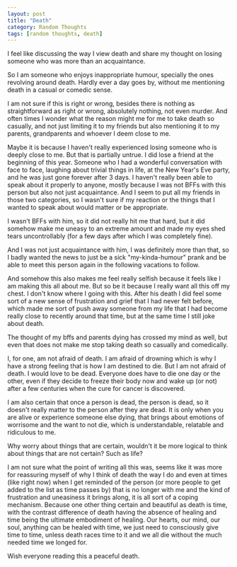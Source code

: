 ```yaml
---
layout: post
title: "Death"
category: Random Thoughts
tags: [random thoughts, death]
---
```


I feel like discussing the way I view death and share my thought on losing someone who was more than an acquaintance.

So I am someone who enjoys inappropriate humour, specially the ones revolving around death. Hardly ever a day goes by, without me mentioning death in a casual or comedic sense.

I am not sure if this is right or wrong, besides there is nothing as straightforward as right or wrong, absolutely nothing, not even murder.
And often times I wonder what the reason might me for me to take death so casually, and not just limiting it to my friends but also mentioning it to my parents, grandparents and whoever I deem close to me.

Maybe it is because I haven't really experienced losing someone who is deeply close to me. But that is partially untrue. I did lose a friend at the beginning of this year. Someone who I had a wonderful conversation with face to face, laughing about trivial things in life, at the New Year's Eve party, and he was just gone forever after 3 days.
I haven't really been able to speak about it properly to anyone, mostly because I was not BFFs with this person but also not just acquaintance. And I seem to put all my friends in those two categories, so I wasn't sure if my reaction or the things that I wanted to speak about would matter or be appropriate.

I wasn't BFFs with him, so it did not really hit me that hard, but it did somehow make me uneasy to an extreme amount and made my eyes shed tears uncontrollably (for a few days after which I was completely fine).

And I was not just acquaintance with him, I was definitely more than that, so I badly wanted the news to just be a sick "my-kinda-humour" prank and be able to meet this person again in the following vacations to follow.

And somehow this also makes me feel really selfish because it feels like I am making this all about me. But so be it because I really want all this off my chest.
I don't know where I going with this. After his death I did feel some sort of a new sense of frustration and grief that I had never felt before, which made me sort of push away someone from my life that I had become really close to recently around that time, but at the same time I still joke about death.

The thought of my bffs and parents dying has crossed my mind as well, but even that does not make me stop taking death so casually and comedically.

I, for one, am not afraid of death. I am afraid of drowning which is why I have a strong feeling that is how I am destined to die. But I am not afraid of death. I would love to be dead. Everyone does have to die one day or the other, even if they decide to freeze their body now and wake up (or not) after a few centuries when the cure for cancer is discovered.

I am also certain that once a person is dead, the person is dead, so it doesn't really matter to the person after they are dead. It is only when you are alive or experience someone else dying, that brings about emotions of worrisome and the want to not die, which is understandable, relatable and ridiculous to me.

Why worry about things that are certain, wouldn't it be more logical to think about things that are not certain? Such as life?

I am not sure what the point of writing all this was, seems like it was more for reassuring myself of why I think of death the way I do and even at times (like right now) when I get reminded of the person (or more people to get added to the list as time passes by) that is no longer with me and the kind of frustration and uneasiness it brings along, it is all sort of a coping mechanism. Because one other thing certain and beautiful as death is time, with the contrast difference of death having the absence of healing and time being the ultimate embodiment of healing. Our hearts, our mind, our soul, anything can be healed with time, we just need to consciously give time to time, unless death races time to it and we all die without the much needed time we longed for.

Wish everyone reading this a peaceful death.
